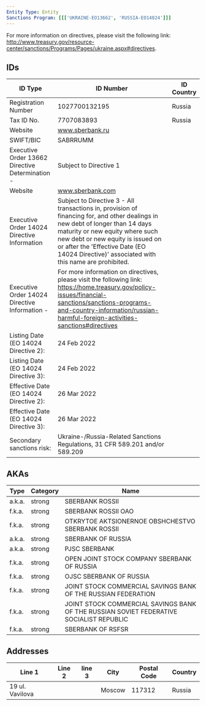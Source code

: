 ```yaml
---
Entity Type: Entity
Sanctions Program: [[['UKRAINE-EO13662', 'RUSSIA-EO14024']]]
---
```

For more information on directives, please visit the following link: http://www.treasury.gov/resource-center/sanctions/Programs/Pages/ukraine.aspx#directives.

## IDs
| ID Type | ID Number | ID Country |
|---------|-----------|------------|
| Registration Number | 1027700132195 | Russia |
| Tax ID No. | 7707083893 | Russia |
| Website | www.sberbank.ru |  |
| SWIFT/BIC | SABRRUMM |  |
| Executive Order 13662 Directive Determination - | Subject to Directive 1 |  |
| Website | www.sberbank.com |  |
| Executive Order 14024 Directive Information | Subject to Directive 3 - All transactions in, provision of financing for, and other dealings in new debt of longer than 14 days maturity or new equity where such new debt or new equity is issued on or after the 'Effective Date (EO 14024 Directive)' associated with this name are prohibited. |  |
| Executive Order 14024 Directive Information - | For more information on directives, please visit the following link: https://home.treasury.gov/policy-issues/financial-sanctions/sanctions-programs-and-country-information/russian-harmful-foreign-activities-sanctions#directives |  |
| Listing Date (EO 14024 Directive 2): | 24 Feb 2022 |  |
| Listing Date (EO 14024 Directive 3): | 24 Feb 2022 |  |
| Effective Date (EO 14024 Directive 2): | 26 Mar 2022 |  |
| Effective Date (EO 14024 Directive 3): | 26 Mar 2022 |  |
| Secondary sanctions risk: | Ukraine-/Russia-Related Sanctions Regulations, 31 CFR 589.201 and/or 589.209 |  |


## AKAs
| Type | Category | Name      | 
|------|----------|-----------|
| a.k.a. | strong | SBERBANK ROSSII |
| f.k.a. | strong | SBERBANK ROSSII OAO |
| f.k.a. | strong | OTKRYTOE AKTSIONERNOE OBSHCHESTVO SBERBANK ROSSII |
| a.k.a. | strong | SBERBANK OF RUSSIA |
| a.k.a. | strong | PJSC SBERBANK |
| f.k.a. | strong | OPEN JOINT STOCK COMPANY SBERBANK OF RUSSIA |
| f.k.a. | strong | OJSC SBERBANK OF RUSSIA |
| f.k.a. | strong | JOINT STOCK COMMERCIAL SAVINGS BANK OF THE RUSSIAN FEDERATION |
| f.k.a. | strong | JOINT STOCK COMMERCIAL SAVINGS BANK OF THE RUSSIAN SOVIET FEDERATIVE SOCIALIST REPUBLIC |
| f.k.a. | strong | SBERBANK OF RSFSR |


## Addresses
| Line 1 | Line 2 | line 3 | City | Postal Code| Country | 
|--------|--------|--------|------|------------|---------|
| 19 ul. Vavilova |  |  | Moscow | 117312 | Russia |


